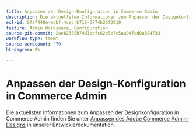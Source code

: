 ```yaml
---
title: Anpassen der Design-Konfiguration in Commerce Admin
description: Die aktuellsten Informationen zum Anpassen der Designkonfiguration in Commerce Admin finden Sie unter [Anpassen des Adobe Commerce Admin-Designs](https://developer.adobe.com/commerce/php/tutorials/admin/custom-admin-design/) in unserer Entwicklerdokumentation.
exl-id: 6fa7448e-ecbf-4cec-b715-3774b26f3919
feature: Admin Workspace, Configuration
source-git-commit: 2aeb2355b74d1cdfc62b5e7c5aa04fcd0a654733
workflow-type: tm+mt
source-wordcount: '70'
ht-degree: 0%

---
```


# Anpassen der Design-Konfiguration in Commerce Admin

Die aktuellsten Informationen zum Anpassen der Designkonfiguration in Commerce Admin finden Sie unter [Anpassen des Adobe Commerce Admin-Designs](https://developer.adobe.com/commerce/php/tutorials/admin/custom-admin-design/) in unserer Entwicklerdokumentation.
